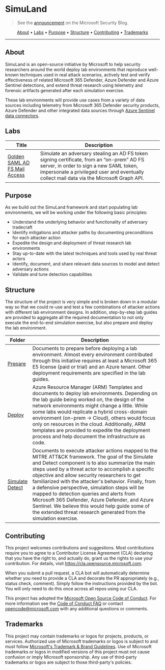 # SimuLand
> See the [announcement](https://www.microsoft.com/security/blog/2021/05/20/simuland-understand-adversary-tradecraft-and-improve-detection-strategies/) on the Microsoft Security Blog.

<p align="center">
  <a href="#about">About</a> •
  <a href="#labs">Labs</a> •
  <a href="#purpose">Purpose</a> •
  <a href="#structure">Structure</a> •
  <a href="#contributing">Contributing</a> •
  <a href="#trademarks">Trademarks</a>
</p>

---

## About
SimuLand is an open-source initiative by Microsoft to help security researchers around the world deploy lab environments that reproduce well-known techniques used in real attack scenarios, actively test and verify effectiveness of related Microsoft 365 Defender, Azure Defender and Azure Sentinel detections, and extend threat research using telemetry and forensic artifacts generated after each simulation exercise. 

These lab environments will provide use cases from a variety of data sources including telemetry from  Microsoft 365 Defender security products, Azure Defender and other integrated data sources through [Azure Sentinel data connectors](https://docs.microsoft.com/en-us/azure/sentinel/connect-data-sources#data-connection-methods).

## Labs

| Title | Description |
|-------|-------------|
| [Golden SAML AD FS Mail Access](labs/01_GoldenSAMLADFSMailAccess.md) | Simulate an adversary stealing an AD FS token signing certificate, from an “on-prem” AD FS server, in order to sign a new SAML token, impersonate a privileged user and eventually collect mail data via the Microsoft Graph API. |

## Purpose
As we build out the SimuLand framework and start populating lab environments, we will be working under the following basic principles: 

* Understand the underlying behavior and functionality of adversary tradecraft
* Identify mitigations and attacker paths by documenting preconditions for each attacker action
* Expedite the design and deployment of threat research lab environments
* Stay up-to-date with the latest techniques and tools used by real threat actors
* Identify, document, and share relevant data sources to model and detect adversary actions
* Validate and tune detection capabilities 

## Structure

The structure of the project is very simple and is broken down in a modular way so that we could re-use and test a few combinations of attacker actions with different lab environment designs. In addition, step-by-step lab guides are provided to aggregate all the required documentation to not only execute the end-to-end simulation exercise, but also prepare and deploy the lab environment. 

| Folder  | Description |
|---------|-------------|
| [Prepare](1_prepare) | Documents to prepare before deploying a lab environment. Almost every environment contributed through this initiative requires at least a Microsoft 365 E5 license (paid or trial) and an Azure tenant. Other deployment requirements are specified in the lab guides.  
| [Deploy](2_deploy) | Azure Resource Manager (ARM) Templates and documents to deploy lab environments. Depending on the lab guide being worked on, the design of the network environments might change a little. While some labs would replicate a hybrid cross-domain environment (on-prem -> Cloud), others would focus only on resources in the cloud. Additionally, ARM templates are provided to expedite the deployment process and help document the infrastructure as code. |
| [Simulate](3_simulate_detect) <br>[Detect](3_simulate_detect) | Documents to execute attacker actions mapped to the MITRE ATT&CK framework. The goal of the Simulate and Detect component is to also summarize the main steps used by a threat actor to accomplish a specific objective and allow security researchers to get familiarized with the attacker's behavior. Finally, from a defensive perspective, simulation steps will be mapped to detection queries and alerts from Microsoft 365 Defender, Azure Defender, and Azure Sentinel. We believe this would help guide some of the extended threat research generated from the simulation exercise. |
 
## Contributing

This project welcomes contributions and suggestions.  Most contributions require you to agree to a
Contributor License Agreement (CLA) declaring that you have the right to, and actually do, grant us
the rights to use your contribution. For details, visit https://cla.opensource.microsoft.com.

When you submit a pull request, a CLA bot will automatically determine whether you need to provide
a CLA and decorate the PR appropriately (e.g., status check, comment). Simply follow the instructions
provided by the bot. You will only need to do this once across all repos using our CLA.

This project has adopted the [Microsoft Open Source Code of Conduct](https://opensource.microsoft.com/codeofconduct/).
For more information see the [Code of Conduct FAQ](https://opensource.microsoft.com/codeofconduct/faq/) or
contact [opencode@microsoft.com](mailto:opencode@microsoft.com) with any additional questions or comments.

## Trademarks

This project may contain trademarks or logos for projects, products, or services. Authorized use of Microsoft 
trademarks or logos is subject to and must follow 
[Microsoft's Trademark & Brand Guidelines](https://www.microsoft.com/en-us/legal/intellectualproperty/trademarks/usage/general).
Use of Microsoft trademarks or logos in modified versions of this project must not cause confusion or imply Microsoft sponsorship.
Any use of third-party trademarks or logos are subject to those third-party's policies.
